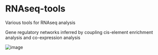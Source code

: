 # RNAseq-tools
Various tools for RNAseq analysis

Gene regulatory networks inferred by coupling cis-element enrichment analysis and co-expression analysis 


![image](https://user-images.githubusercontent.com/38536024/145578214-6998e466-d2e6-4539-9dc3-9079306b0319.png)

